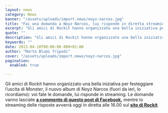```yaml
---
layout: news
category: News
banner: "/assets/uploads/import.news/noyz-narcos.jpg"
title: "Fai una domanda a Noyz Narcos, lui risponde in diretta streaming!"
excerpt: "Gli amici di Rockit hanno organizzato una bella iniziativa per festeggiare l’uscita di Monster, il nuovo album di Noyz Narcos (fuori da ieri, lo ricordiamo): voi fate le domande, lui risponde in streaming. Le domande vanno lasciate a commento di questo post di Facebook, mentre lo streaming delle risposte avverrà oggi in diretta alle 16.00 sul [&hellip"
quote: ""
description: "Gli amici di Rockit hanno organizzato una bella iniziativa per festeggiare l’uscita di Monster, il nuovo album di Noyz Narcos (fuori da ieri, lo ricordiamo): voi fate le domande, lui risponde in streaming. Le domande vanno lasciate a commento di questo post di Facebook, mentre lo streaming delle risposte avverrà oggi in diretta alle 16.00 sul [&hellip"
keywords: ""
date: 2013-04-10T00:00:00.000+01:00
author: "Marta Blumi Tripodi"
cover: "/assets/uploads/import.news/noyz-narcos.jpg"
pagination:
  enabled: true

---
```


Gli amici di Rockit hanno organizzato una bella iniziativa per festeggiare l’uscita di _Monster_, il nuovo album di Noyz Narcos (fuori da ieri, lo ricordiamo): voi fate le domande, lui risponde in streaming. Le domande vanno lasciate **[a commento di questo post di Facebook](https://www.facebook.com/rockit.tuttarobaitaliana/posts/149077475267119 "https://www.facebook.com/rockit.tuttarobaitaliana/posts/149077475267119"),** mentre lo streaming delle risposte avverrà oggi in diretta alle 16.00 sul [**sito di Rockit**](http://www.rockit.it/ "http://www.rockit.it/").